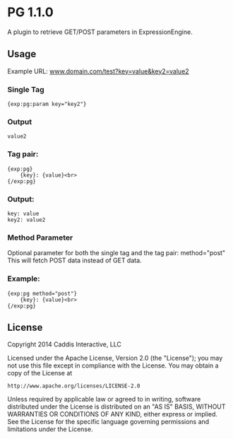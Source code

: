 # PG 1.1.0

A plugin to retrieve GET/POST parameters in ExpressionEngine.

## Usage

Example URL: www.domain.com/test?key=value&key2=value2

### Single Tag

	{exp:pg:param key="key2"}

### Output

	value2

### Tag pair:

	{exp:pg}
		{key}: {value}<br>
	{/exp:pg}

### Output:

	key: value
	key2: value2

### Method Parameter

Optional parameter for both the single tag and the tag pair: method="post"  
This will fetch POST data instead of GET data.

### Example:

	{exp:pg method="post"}
		{key}: {value}<br>
	{/exp:pg}

## License

Copyright 2014 Caddis Interactive, LLC

Licensed under the Apache License, Version 2.0 (the "License");
you may not use this file except in compliance with the License.
You may obtain a copy of the License at

	http://www.apache.org/licenses/LICENSE-2.0

Unless required by applicable law or agreed to in writing, software
distributed under the License is distributed on an "AS IS" BASIS,
WITHOUT WARRANTIES OR CONDITIONS OF ANY KIND, either express or implied.
See the License for the specific language governing permissions and
limitations under the License.